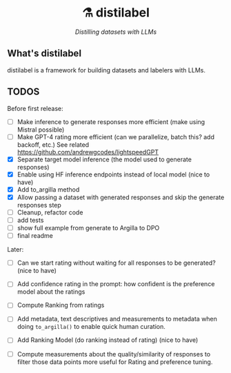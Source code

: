 <div align="center">
   <h1>⚗️ distilabel</h1>
   <p>
     <em>Distilling datasets with LLMs</em>
   </p>
 </div>

## What's distilabel
distilabel is a framework for building datasets and labelers with LLMs.


## TODOS

Before first release:

- [ ] Make inference to generate responses more efficient (make using Mistral possible)
- [ ] Make GPT-4 rating more efficient (can we parallelize, batch this? add backoff, etc.) See related https://github.com/andrewgcodes/lightspeedGPT
- [x] Separate target model inference (the model used to generate responses)
- [x] Enable using HF inference endpoints instead of local model (nice to have)
- [x] Add to_argilla method 
- [x] Allow passing a dataset with generated responses and skip the generate responses step
- [ ] Cleanup, refactor code
- [ ] add tests
- [ ] show full example from generate to Argilla to DPO 
- [ ] final readme 

Later:
- [ ] Can we start rating without waiting for all responses to be generated? (nice to have)
- [ ] Add confidence rating in the prompt: how confident is the preference model about the ratings
- [ ] Compute Ranking from ratings
- [ ] Add metadata, text descriptives and measurements to metadata when doing `to_argilla()` to enable quick human curation.
- [ ] Add Ranking Model (do ranking instead of rating) (nice to have)
- [ ] Compute measurements about the quality/similarity of responses to filter those data points more useful for Rating and preference tuning.


